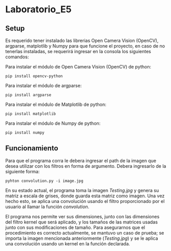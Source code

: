 # Laboratorio_E5

## Setup
Es requerido tener instalado las librerias Open Camera Vision (OpenCV), argparse, matplotlib y Numpy para que funcione el proyecto, en caso de no tenerlas instaladas, se requerirá ingresar en la consola los siguientes comandos:

Para instalar el módulo de Open Camera Vision (OpenCV) de python:

```
pip install opencv-python
```
Para instalar el módulo de argparse:

```
pip install argparse
```
Para instalar el módulo de Matplotlib de python:

```
pip install matplotlib
```
Para instalar el módulo de Numpy de python:

```
pip install numpy
```

## Funcionamiento
Para que el programa corra le debera ingresar el path de la imagen que desea utilizar con los filtros en forma de argumento. Debera ingresarlo de la siguiente forma:
```
pyhton convolution.py -i image.jpg
```



En su estado actual, el programa toma la imagen *Testing.jpg* y genera su matriz a escala de grises, donde guarda esta matriz como imagen. Una vez hecho esto, se aplica una convolución usando el filtro proporcionado por el usuario al llamar la función *convolution*.

El programa nos permite ver sus dimensiones, junto con las dimensiones del filtro kernel que será aplicado, y los tamaños de las matrices usadas junto con sus modificaciones de tamaño. Para asegurarnos que el procedimiento es correcto actualmente, se mantuvo un caso de prueba; se importa la imagen mencionada anteriormente (*Testing.jpg*) y se le aplica una convolución usando un kernel en la función declarada.
